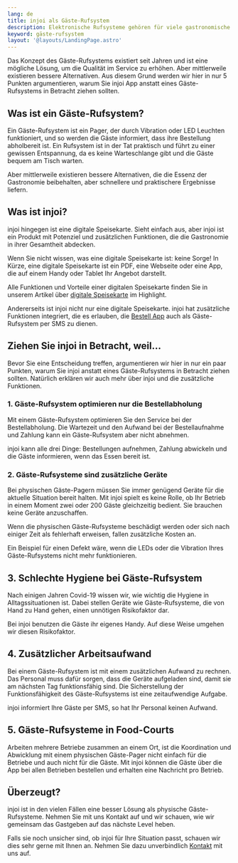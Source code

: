 ```yaml
---
lang: de
title: injoi als Gäste-Rufsystem
description: Elektronische Rufsysteme gehören für viele gastronomische Betriebe längst zum Alltag. Der praktische Nutzen im Arbeitsalltag macht ein solches System für die moderne Gastronomie unverzichtbar.
keyword: gäste-rufsystem
layout: '@layouts/LandingPage.astro'
---
```


Das Konzept des Gäste-Rufsystems existiert seit Jahren und ist eine mögliche Lösung, um die Qualität im Service zu erhöhen. Aber mittlerweile existieren bessere Alternativen. Aus diesem Grund werden wir hier in nur 5 Punkten argumentieren, warum Sie injoi App anstatt eines Gäste-Rufsystems in Betracht ziehen sollten.

## Was ist ein Gäste-Rufsystem?

Ein Gäste-Rufsystem ist ein Pager, der durch Vibration oder LED Leuchten funktioniert, und so werden die Gäste informiert, dass ihre Bestellung abholbereit ist. Ein Rufsystem ist in der Tat praktisch und führt zu einer gewissen Entspannung, da es keine Warteschlange gibt und die Gäste bequem am Tisch warten.

Aber mittlerweile existieren bessere Alternativen, die die Essenz der Gastronomie beibehalten, aber schnellere und praktischere Ergebnisse liefern.

## Was ist injoi?

injoi hingegen ist eine digitale Speisekarte. Sieht einfach aus, aber injoi ist ein Produkt mit Potenziel und zusätzlichen Funktionen, die die Gastronomie in ihrer Gesamtheit abdecken. 

Wenn Sie nicht wissen, was eine digitale Speisekarte ist: keine Sorge! 
In Kürze, eine digitale Speisekarte ist ein PDF, eine Webseite oder eine App, die auf einem Handy oder Tablet Ihr Angebot darstellt. 

Alle Funktionen und Vorteile einer digitalen Speisekarte finden Sie in unserem Artikel über [digitale Speisekarte](/de/digitale-speisekarte) im Highlight.

Andererseits ist injoi nicht nur eine digitale Speisekarte. injoi hat zusätzliche Funktionen integriert, die es erlauben, die [Bestell App](/de/restaurant-bestell-app) auch als Gäste-Rufsystem per SMS zu dienen.

## Ziehen Sie injoi in Betracht, weil...

Bevor Sie eine Entscheidung treffen, argumentieren wir hier in nur ein paar Punkten, warum Sie injoi anstatt eines Gäste-Rufsystems in Betracht ziehen sollten. Natürlich erklären wir auch mehr über injoi und die zusätzliche Funktionen.

### 1. Gäste-Rufsystem optimieren nur die Bestellabholung

Mit einem Gäste-Rufsystem optimieren Sie den Service bei der Bestellabholung. Die Wartezeit und den Aufwand bei der Bestellaufnahme und Zahlung kann ein Gäste-Rufsystem aber nicht abnehmen.

injoi kann alle drei Dinge: Bestellungen aufnehmen, Zahlung abwickeln und die Gäste informieren, wenn das Essen bereit ist.

### 2. Gäste-Rufsysteme sind zusätzliche Geräte

Bei physischen Gäste-Pagern müssen Sie immer genügend Geräte für die aktuelle Situation bereit halten. Mit injoi spielt es keine Rolle, ob Ihr Betrieb in einem Moment zwei oder 200 Gäste gleichzeitig bedient. Sie brauchen keine Geräte anzuschaffen.

Wenn die physischen Gäste-Rufsysteme beschädigt werden oder sich nach einiger Zeit als fehlerhaft erweisen, fallen zusätzliche Kosten an.

Ein Beispiel für einen Defekt wäre, wenn die LEDs oder die Vibration Ihres Gäste-Rufsystems nicht mehr funktionieren.

## 3. Schlechte Hygiene bei Gäste-Rufsystem

Nach einigen Jahren Covid-19 wissen wir, wie wichtig die Hygiene in Alltagssituationen ist. Dabei stellen Geräte wie Gäste-Rufsysteme, die von Hand zu Hand gehen, einen unnötigen Risikofaktor dar.

Bei injoi benutzen die Gäste ihr eigenes Handy. Auf diese Weise umgehen wir diesen Risikofaktor.

## 4. Zusätzlicher Arbeitsaufwand

Bei einem Gäste-Rufsystem ist mit einem zusätzlichen Aufwand zu rechnen. Das Personal muss dafür sorgen, dass die Geräte aufgeladen sind, damit sie am nächsten Tag funktionsfähig sind. Die Sicherstellung der Funktionsfähigkeit des Gäste-Rufsystems ist eine zeitaufwendige Aufgabe.

injoi informiert Ihre Gäste per SMS, so hat Ihr Personal keinen Aufwand.

## 5. Gäste-Rufsysteme in Food-Courts

Arbeiten mehrere Betriebe zusammen an einem Ort, ist die Koordination und Abwicklung mit einem physischen Gäste-Pager nicht einfach für die Betriebe und auch nicht für die Gäste. Mit injoi können die Gäste über die App bei allen Betrieben bestellen und erhalten eine Nachricht pro Betrieb.

## Überzeugt?

injoi ist in den vielen Fällen eine besser Lösung als physische Gäste-Rufsysteme. Nehmen Sie mit uns Kontakt auf und wir schauen, wie wir gemeinsam das Gastgeben auf das nächste Level heben.

Falls sie noch unsicher sind, ob injoi für Ihre Situation passt, schauen wir dies sehr gerne mit Ihnen an. Nehmen Sie dazu unverbindlich [Kontakt](../kontakt/) mit uns auf.
